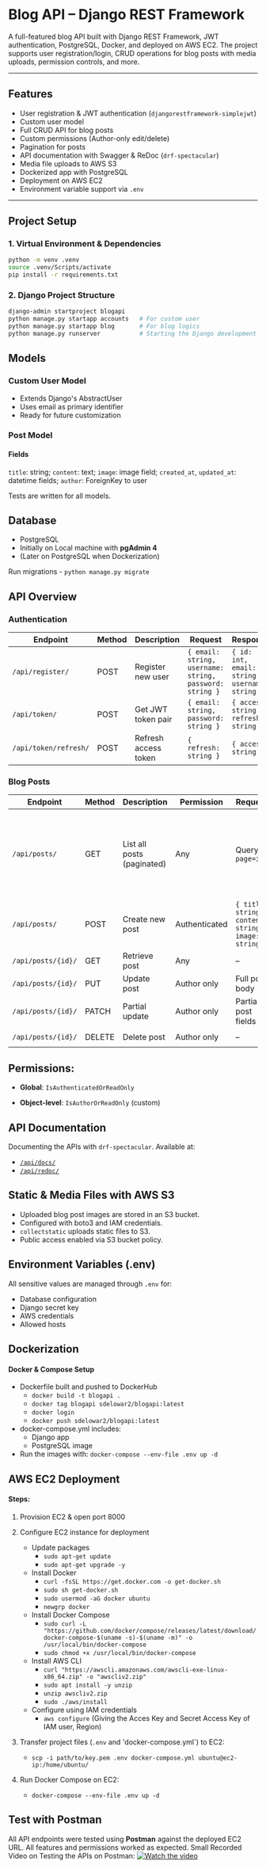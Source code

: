 # Blog API – Django REST Framework

A full-featured blog API built with Django REST Framework, JWT authentication, PostgreSQL, Docker, and deployed on AWS EC2. The project supports user registration/login, CRUD operations for blog posts with media uploads, permission controls, and more.

---

## Features

- User registration & JWT authentication (`djangorestframework-simplejwt`)
- Custom user model
- Full CRUD API for blog posts
- Custom permissions (Author-only edit/delete)
- Pagination for posts
- API documentation with Swagger & ReDoc (`drf-spectacular`)
- Media file uploads to AWS S3
- Dockerized app with PostgreSQL
- Deployment on AWS EC2
- Environment variable support via `.env`

---

## Project Setup

### 1. Virtual Environment & Dependencies
```bash
python -m venv .venv
source .venv/Scripts/activate 
pip install -r requirements.txt
```

### 2. Django Project Structure

```bash
django-admin startproject blogapi
python manage.py startapp accounts   # For custom user
python manage.py startapp blog       # For blog logics
python manage.py runserver           # Starting the Django development server
```

## Models
### Custom User Model
- Extends Django's AbstractUser
- Uses email as primary identifier
- Ready for future customization

### Post Model
#### Fields
`title`: string; 
`content`: text; 
`image`: image field; 
`created_at`, `updated_at`: datetime fields; 
`author`: ForeignKey to user

Tests are written for all models.

## Database
- PostgreSQL
- Initially on Local machine with **pgAdmin 4**
- (Later on PostgreSQL when Dockerization)

Run migrations -
  `python manage.py migrate`

## API Overview

### Authentication


| Endpoint              | Method | Description         | Request                                              | Response                                         |
|-----------------------|--------|---------------------|------------------------------------------------------|--------------------------------------------------|
| `/api/register/`      | POST   | Register new user   | `{ email: string, username: string, password: string }` | `{ id: int, email: string, username: string }`     |
| `/api/token/`         | POST   | Get JWT token pair  | `{ email: string, password: string }`               | `{ access: string, refresh: string }`            |
| `/api/token/refresh/` | POST   | Refresh access token| `{ refresh: string }`                               | `{ access: string }`                             |


### Blog Posts

| Endpoint              | Method | Description              | Permission   | Request                                          | Response                                                                 |
|-----------------------|--------|--------------------------|--------------|--------------------------------------------------|--------------------------------------------------------------------------|
| `/api/posts/`         | GET    | List all posts (paginated) | Any        | Query: `?page=int`                               | `{ count, next, previous, results: [ { id, title, content, image, author, created_at } ] }` |
| `/api/posts/`         | POST   | Create new post          | Authenticated| `{ title: string, content: string, image: string }` | Full post object                                                        |
| `/api/posts/{id}/`    | GET    | Retrieve post            | Any          | –                                                | Full post object                                                        |
| `/api/posts/{id}/`    | PUT    | Update post              | Author only  | Full post body                                   | Updated post                                                             |
| `/api/posts/{id}/`    | PATCH  | Partial update           | Author only  | Partial post fields                              | Updated post                                                             |
| `/api/posts/{id}/`    | DELETE | Delete post              | Author only  | –                                                | `204 No Content`                                                         |


## Permissions:
- **Global**: `IsAuthenticatedOrReadOnly`

- **Object-level**: `IsAuthorOrReadOnly` (custom)


## API Documentation
Documenting the APIs with `drf-spectacular`.
Available at:
- [`/api/docs/`](https://blogging-restful-api-project-with-drf.onrender.com/api/docs/)
- [`/api/redoc/`](https://blogging-restful-api-project-with-drf.onrender.com/api/redoc/)

## Static & Media Files with AWS S3
- Uploaded blog post images are stored in an S3 bucket.
- Configured with boto3 and IAM credentials.
- `collectstatic` uploads static files to S3.
- Public access enabled via S3 bucket policy.

## Environment Variables (.env)
All sensitive values are managed through `.env` for:
- Database configuration
- Django secret key
- AWS credentials
- Allowed hosts

## Dockerization
#### Docker & Compose Setup
- Dockerfile built and pushed to DockerHub
  - `docker build -t blogapi .`
  - `docker tag blogapi sdelowar2/blogapi:latest`
  - `docker login`
  - `docker push sdelowar2/blogapi:latest`
- docker-compose.yml includes:
  - Django app
  - PostgreSQL image
- Run the images with:
  `docker-compose --env-file .env up -d`

## AWS EC2 Deployment
#### Steps:
1. Provision EC2 & open port 8000

2. Configure EC2 instance for deployment
    - Update packages
      - `sudo apt-get update`
      - `sudo apt-get upgrade -y`
    - Install Docker
      - `curl -fsSL https://get.docker.com -o get-docker.sh`
      - `sudo sh get-docker.sh`
      - `sudo usermod -aG docker ubuntu`
      - `newgrp docker`
    - Install Docker Compose
      - `sudo curl -L "https://github.com/docker/compose/releases/latest/download/docker-compose-$(uname -s)-$(uname -m)" -o /usr/local/bin/docker-compose`
      - `sudo chmod +x /usr/local/bin/docker-compose`
    - Install AWS CLI
      - `curl "https://awscli.amazonaws.com/awscli-exe-linux-x86_64.zip" -o "awscliv2.zip"`
      - `sudo apt install -y unzip`
      - `unzip awscliv2.zip`
      - `sudo ./aws/install`
    - Configure using IAM credentials
      - `aws configure` (Giving the Acces Key and Secret Access Key of IAM user, Region)

3. Transfer project files (`.env` and 'docker-compose.yml`) to EC2:
     - `scp -i path/to/key.pem .env docker-compose.yml ubuntu@ec2-ip:/home/ubuntu/`
4. Run Docker Compose on EC2:
     - `docker-compose --env-file .env up -d`
  
## Test with Postman
All API endpoints were tested using **Postman** against the deployed EC2 URL. All features and permissions worked as expected.
Small Recorded Video on Testing the APIs on Postman:
[![Watch the video](https://img.shields.io/badge/Watch%20Video-Click%20Here-brightgreen)](https://drive.google.com/file/d/19gScsng5NIkq9iR8ifAZepZOfnZX6A8p/view?usp=sharing)
